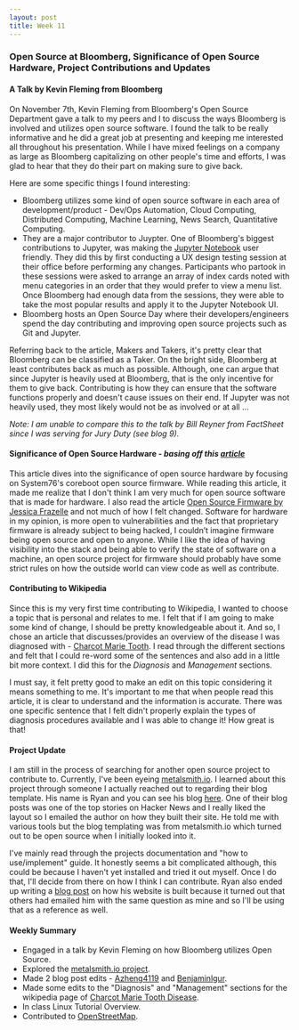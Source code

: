 ```yaml
---
layout: post
title: Week 11
---
```


### Open Source at Bloomberg, Significance of Open Source Hardware, Project Contributions and Updates

#### A Talk by Kevin Fleming from Bloomberg

On November 7th, Kevin Fleming from Bloomberg's Open Source Department gave a talk to my peers and I to discuss the ways Bloomberg is involved and utilizes open source software. I found the talk to be really informative and he did a great job at presenting and keeping me interested all throughout his presentation. While I have mixed feelings on a company as large as Bloomberg capitalizing on other people's time and efforts, I was glad to hear that they do their part on making sure to give back. 

Here are some specific things I found interesting:
- Bloomberg utilizes some kind of open source software in each area of development/product - Dev/Ops Automation, Cloud Computing, Distributed Computing, Machine Learning, News Search, Quantitative Computing.
- They are a major contributor to Juypter. One of Bloomberg's biggest contributions to Jupyter, was making the [Jupyter Notebook](https://github.com/jupyter/notebook) user friendly. They did this by first conducting a UX design testing session at their office before performing any changes. Participants who partook in these sessions were asked to arrange an array of index cards noted with menu categories in an order that they would prefer to view a menu list. Once Bloomberg had enough data from the sessions, they were able to take the most popular results and apply it to the Jupyter Notebook UI.
- Bloomberg hosts an Open Source Day where their developers/engineers spend the day contributing and improving open source projects such as Git and Jupyter. 

Referring back to the article, Makers and Takers, it's pretty clear that Bloomberg can be classified as a Taker. On the bright side, Bloomberg at least contributes back as much as possible. Although, one can argue that since Jupyter is heavily used at Bloomberg, that is the only incentive for them to give back. Contributing is how they can ensure that the software functions properly and doesn't cause issues on their end. If Jupyter was not heavily used, they most likely would not be as involved or at all ...

*Note: I am unable to compare this to the talk by Bill Reyner from FactSheet since I was serving for Jury Duty (see blog 9).*

#### Significance of Open Source Hardware - *basing off this [article](https://opensource.com/article/19/11/coreboot-system76-laptops?utm_campaign=intrel)*

This article dives into the significance of open source hardware by focusing on System76's coreboot open source firmware. While reading this article, it made me realize that I don't think I am very much for open source software that is made for hardware. I also read the article [Open Source Firmware by Jessica Frazelle](https://cacm.acm.org/magazines/2019/10/239673-open-source-firmware/fulltext) and not much of how I felt changed. Software for hardware in my opinion, is more open to vulnerabilities and the fact that proprietary firmware is already subject to being hacked, I couldn’t imagine firmware being open source and open to anyone. While I like the idea of having visibility into the stack and being able to verify the state of software on a machine, an open source project for firmware should probably have some strict rules on how the outside world can view code as well as contribute.


#### Contributing to Wikipedia

Since this is my very first time contributing to Wikipedia, I wanted to choose a topic that is personal and relates to me. I felt that if I am going to make some kind of change, I should be pretty knowledgeable about it. And so, I chose an article that discusses/provides an overview of the disease I was diagnosed with - [Charcot Marie Tooth](https://en.wikipedia.org/wiki/Charcot%E2%80%93Marie%E2%80%93Tooth_diseasehttps://en.wikipedia.org/wiki/Charcot%E2%80%93Marie%E2%80%93Tooth_disease). I read through the different sections and felt that I could re-word some of the sentences and also add in a little bit more context. I did this for the *Diagnosis* and *Management* sections. 

I must say, it felt pretty good to make an edit on this topic considering it means something to me. It's important to me that when people read this article, it is clear to understand and the information is accurate. There was one specific sentence that I felt didn't properly explain the types of diagnosis procedures available and I was able to change it! How great is that!

#### Project Update

I am still in the process of searching for another open source project to contribute to. Currently, I've been eyeing [metalsmith.io](https://metalsmith.io/). I learned about this project through someone I actually reached out to regarding their blog template. His name is Ryan and you can see his blog [here](https://ryannjohnson.com/). One of their blog posts was one of the top stories on Hacker News and I really liked the layout so I emailed the author on how they built their site. He told me with various tools but the blog templating was from metalsmith.io which turned out to be open source when I initially looked into it. 

I've mainly read through the projects documentation and "how to use/implement" guide. It honestly seems a bit complicated although, this could be because I haven't yet installed and tried it out myself. Once I do that, I'll decide from there on how I think I can contribute. Ryan also ended up writing a [blog post](https://ryannjohnson.com/writing/how-my-personal-website-is-built/) on how his website is built because it turned out that others had emailed him with the same question as mine and so I'll be using that as a reference as well.

#### Weekly Summary

- Engaged in a talk by Kevin Fleming on how Bloomberg utilizes Open Source.
- Explored the [metalsmith.io project](https://metalsmith.io/).
- Made 2 blog post edits - [Azheng4119](https://github.com/hunter-college-ossd-fall-2019/azheng4119-weekly/pull/2) and [Benjaminlgur](https://github.com/hunter-college-ossd-fall-2019/benjaminlgur-weekly/pull/3).
- Made some edits to the "Diagnosis" and "Management" sections for the wikipedia page of [Charcot Marie Tooth Disease](https://en.wikipedia.org/wiki/Charcot%E2%80%93Marie%E2%80%93Tooth_disease).
- In class Linux Tutorial Overview. 
- Contributed to [OpenStreetMap](https://www.openstreetmap.org/changeset/76883167).


